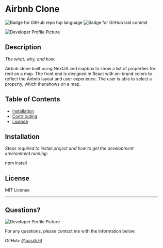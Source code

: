 # Airbnb Clone

  ![Badge for GitHub repo top language](https://img.shields.io/github/languages/top/basilk76/airbnb-yt?style=flat&logo=appveyor) ![Badge for GitHub last commit](https://img.shields.io/github/last-commit/basilk76/airbnb-yt?style=flat&logo=appveyor)
  
  ![Developer Profile Picture](https://avatars.githubusercontent.com/u/45275512?v=4) 
 
  ## Description 
  
  *The what, why, and how:* 
  
  Airbnb clone built using NextJS and mapbox to show a list of properties for rent on a map. The front end is designed in React with on-brand colors to reflect the Airbnb layout and user experience. The user is able to select a property, which thenshows on a map.

  ## Table of Contents
  * [Installation](#installation)
  * [Contributing](#contributing)
  * [License](#license)
  
  ## Installation
  
  *Steps required to install project and how to get the development environment running:*
  
  npm install
  
  ## License
  
  MIT License
  
  ---
  
  ## Questions?
  
  ![Developer Profile Picture](https://avatars.githubusercontent.com/u/45275512?v=4) 
  
  For any questions, please contact me with the information below:
 
  GitHub: [@basilk76](https://api.github.com/users/basilk76)
  
